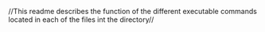 //This readme describes the function of the different executable commands located in each of the files int the directory// 
